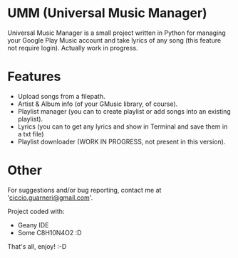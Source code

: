 UMM (Universal Music Manager)
===

Universal Music Manager is a small project written in Python for managing your Google Play Music account
and take lyrics of any song (this feature not require login). Actually work in progress. 

Features
===

- Upload songs from a filepath.
- Artist & Album info (of your GMusic library, of course).
- Playlist manager (you can to create playlist or add songs into an existing playlist).
- Lyrics (you can to get any lyrics and show in Terminal and save them in a txt file)
- Playlist downloader (WORK IN PROGRESS, not present in this version).

Other
===

For suggestions and/or bug reporting, contact me at 'ciccio.guarneri@gmail.com'.

Project coded with:
- Geany IDE
- Some C8H10N4O2 :D


That's all, enjoy! :-D



